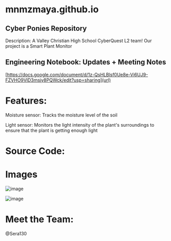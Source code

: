 # mnmzmaya.github.io

## Cyber Ponies Repository

Description: A Valley Christian High School CyberQuest L2 team! Our project is a Smart Plant Monitor 

## Engineering Notebook: Updates + Meeting Notes
[https://docs.google.com/document/d/1z-QsHLBlsf0Ue8e-Vi6UJ9-FZVHO9VlD3msjy8PQWck/edit?usp=sharing](url)

# Features:
Moisture sensor: Tracks the moisture level of the soil

Light sensor: Monitors the light intensity of the plant's surroundings to ensure that the plant is getting enough light

# Source Code:

# Images
![image](https://github.com/user-attachments/assets/04828285-47b2-49d1-bc0a-2e8be3071ebd)

![image](https://github.com/user-attachments/assets/4fef9542-286d-4552-a2df-3f1034ae879f)


# Meet the Team:
@Sera130
